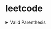 # leetcode

<details><summary>Valid Parenthesis</summary>
    
### Solution Explanation
    
- Create hashmap mapping closing parenthesis to corresponding opening parenthesis
- start with empty stack
- loop through string and
    - remove from  the stack if you encounter closing parenthesis and the stack is non empty and the top of the stack corresponds to the opening character of the encountered closing character
    - add to the stack otherwise (opening charater or empty stack)
- when the algorithm is done, the parenthesis is valid if the stack is empty and all opening characters have been popped off (matched)
    
### Runtime
- $O(n)$ for time because the algorithm loop through the input sequentially, $O(1)$  for space because the hashmap does not scale with input size
</details>
